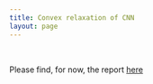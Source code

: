 ```yaml
---
title: Convex relaxation of CNN
layout: page
---
```

<br>

Please find, for now, the report <a href="https://github.com/geosarr/compressed-sensing/blob/main/Notebook.ipynb">here </a>